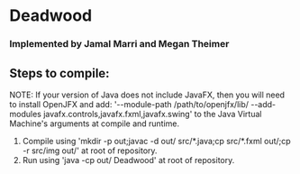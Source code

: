 # Deadwood
### Implemented by Jamal Marri and Megan Theimer

## Steps to compile:

NOTE: If your version of Java does not include JavaFX, then you will need to install OpenJFX and
add: '--module-path /path/to/openjfx/lib/ --add-modules javafx.controls,javafx.fxml,javafx.swing'
to the Java Virtual Machine's arguments at compile and runtime.

1. Compile using 'mkdir -p out;javac -d out/ src/\*.java;cp src/\*.fxml out/;cp -r src/img out/' at root of repository.
2. Run using 'java -cp out/ Deadwood' at root of repository.

